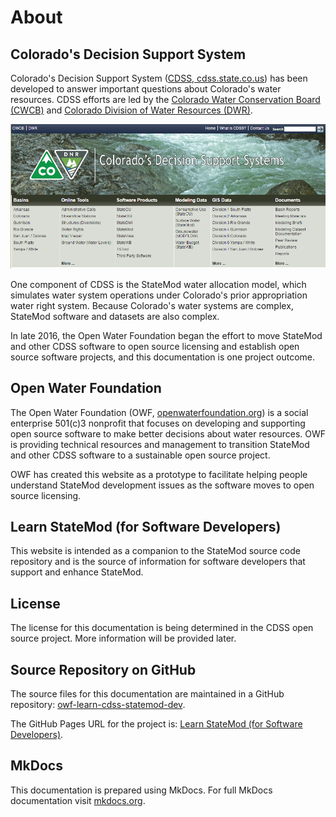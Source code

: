 # About

## Colorado's Decision Support System

Colorado's Decision Support System ([CDSS, cdss.state.co.us](http://cdss.state.co.us))
has been developed to answer important questions about Colorado's water resources.
CDSS efforts are led by the [Colorado Water Conservation Board (CWCB)](http://cwcb.state.co.us)
and [Colorado Division of Water Resources (DWR)](http://water.state.co.us).

![CDSS Website](images/CDSS-website.png)

One component of CDSS is the StateMod water allocation model,
which simulates water system operations under Colorado's prior appropriation water right system.
Because Colorado's water systems are complex, StateMod software and datasets are also complex.

In late 2016, the Open Water Foundation began the effort to move StateMod and other CDSS software to open source licensing
and establish open source software projects, and this documentation is one project outcome.

## Open Water Foundation

The Open Water Foundation (OWF, [openwaterfoundation.org](http://openwaterfoundation.org)) is a social enterprise
501(c)3 nonprofit that focuses on developing and supporting open source software to make better
decisions about water resources.  OWF is providing technical resources and management to
transition StateMod and other CDSS software to a sustainable open source project.

OWF has created this website as a prototype to facilitate helping people understand StateMod development issues
as the software moves to open source licensing.

## Learn StateMod (for Software Developers)

This website is intended as a companion to the StateMod source code repository and is the source of
information for software developers that support and enhance StateMod.

## License

The license for this documentation is being determined in the CDSS open source project.
More information will be provided later.

## Source Repository on GitHub

The source files for this documentation are maintained in a GitHub repository: [owf-learn-cdss-statemod-dev](https://github.com/OpenWaterFoundation/owf-learn-cdss-statemod-dev).

The GitHub Pages URL for the project is: [Learn StateMod (for Software Developers)](https://openwaterfoundation.github.io/owf-learn-cdss-statemod-dev/).

## MkDocs

This documentation is prepared using MkDocs.
For full MkDocs documentation visit [mkdocs.org](http://mkdocs.org).

